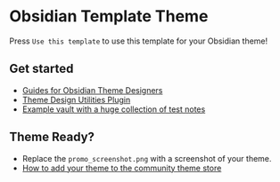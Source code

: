 # Obsidian Template Theme

Press `Use this template` to use this template for your Obsidian theme!

## Get started
- [Guides for Obsidian Theme Designers](https://publish.obsidian.md/hub/04+-+Guides%2C+Workflows%2C+%26+Courses/for+Theme+Designers)
- [Theme Design Utilities Plugin](https://github.com/chrisgrieser/obsidian-theme-design-utilities)
- [Example vault with a huge collection of test notes](https://github.com/obsidian-community/theme-dev-vault)

## Theme Ready?
- Replace the `promo_screenshot.png` with a screenshot of your theme.
- [How to add your theme to the community theme store](https://publish.obsidian.md/hub/04+-+Guides%2C+Workflows%2C+%26+Courses/Guides/How+to+add+your+theme+to+the+community+theme+store)
